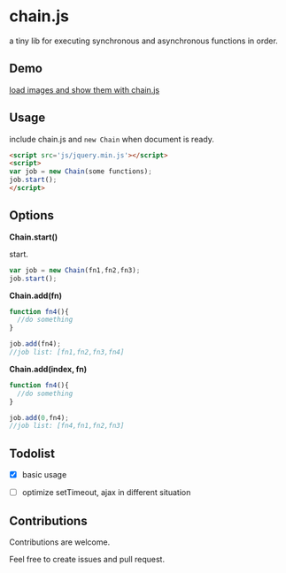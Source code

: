 # chain.js

a tiny lib for executing synchronous and asynchronous functions in order. 



## Demo

[load images and show them with chain.js](https://html50.github.io/chain.js/)



## Usage

include chain.js and `new Chain` when document is ready.

```html
<script src='js/jquery.min.js'></script>
<script>
var job = new Chain(some functions);
job.start();
</script>
```



## Options

**Chain.start()**

start.

```javascript
var job = new Chain(fn1,fn2,fn3);
job.start();

```



**Chain.add(fn)**
```javascript
function fn4(){
  //do something
}

job.add(fn4);
//job list: [fn1,fn2,fn3,fn4]
```


**Chain.add(index, fn)**

```javascript
function fn4(){
  //do something
}

job.add(0,fn4);
//job list: [fn4,fn1,fn2,fn3]
```



## Todolist

- [x] basic usage
- [ ] optimize setTimeout, ajax in different situation



## Contributions

Contributions are welcome. 

Feel free to create issues and pull request.